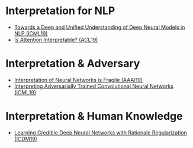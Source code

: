 # Interpretation for NLP
* [Towards a Deep and Unified Understanding of Deep Neural Models in NLP (ICML19)](http://proceedings.mlr.press/v97/guan19a/guan19a.pdf) <br />
* [Is Attention Interpretable? (ACL19)](https://arxiv.org/pdf/1906.03731.pdf) <br />

# Interpretation & Adversary
* [Interpretation of Neural Networks is Fragile (AAAI19)](https://arxiv.org/pdf/1710.10547.pdf) <br />
* [Interpreting Adversarially Trained Convolutional Neural Networks (ICML19)](https://arxiv.org/pdf/1905.09797.pdf) <br />

# Interpretation & Human Knowledge
* [Learning Credible Deep Neural Networks with Rationale Regularization (ICDM19)](https://arxiv.org/pdf/1908.05601.pdf) <br />
